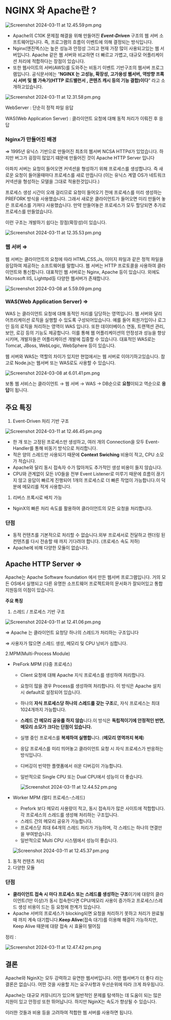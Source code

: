 # NGINX 와 Apache란 ?

![Screenshot 2024-03-11 at 12.45.59 pm.png](NGINX%20%E1%84%8B%E1%85%AA%20Apache%E1%84%85%E1%85%A1%E1%86%AB%2001f787b1973d47ef8c04c3c88ac45aa1/Screenshot_2024-03-11_at_12.45.59_pm.png)

- Apache의 C10K 문제점 해결을 위해 만들어진 ***Event-Driven*** 구조의 웹 서버 소프트웨어입니다. 즉, 프로그램의 흐름이 이벤트에 의해 결정되는 방식입니다.
- Nginx(엔진엑스)는 높은 성능과 안정성 그리고 현재 가장 많이 사용되고있는 웹 서버입니다.  Apache 같은 웹 서버와 비교하면 더 빠르고 가볍고, 대규모 어플리케이션 처리에 적합하다는 장점이 있습니다.
- 또한 웹사이트의 서버(AWS)를 도와주는 비동기 이벤트 기반구조의 웹서버 프로그램입니다. 
공식문서에는 “**NGINX 는 고성능, 확장성, 고가용성 웹서버, 역방향 프록시 서버 및 웹 가속기(HTTP 로드밸런서 , 콘텐츠 캐시 등의 기능 결합)이다**”  라고 소개하고있습니다.

![Screenshot 2024-03-11 at 12.31.58 pm.png](NGINX%20%E1%84%8B%E1%85%AA%20Apache%E1%84%85%E1%85%A1%E1%86%AB%2001f787b1973d47ef8c04c3c88ac45aa1/Screenshot_2024-03-11_at_12.31.58_pm.png)

WebServer : 단순히 정적 파일 응답

WAS(Web Application Server) : 클라이언트 요청에 대해 동적 처리가 이뤄진 후 응답

### Nginx가 만들어진 배경

⇒ 1995년 유닉스 기반으로 만들어진 최초의 웹서버 NCSA HTTPd가 있었습니다. 하지만 버그가 굉장히 많았기 떄문에 만들어진 것이 Apache HTTP Server 입니다

아파치 서버는 요청이 들어오면 커넥션을 형성하기 위해 프로세스를 생성합니다. 즉 새로운 요청이 들어올때마다 프로세스를 새로 만듭니다 (이는 유닉스 계열 OS가 네트워크 커넥션을 형성하는 모델을 그대로 적용한것입니다.)

프로세스 생성 시간이 오래 걸리므로 요청이 들어오기 전에 프로세스를 미리 생성하는 PREFORK 방식을 사용했습니다.
그래서 새로운 클라이언트가 들어오면 미리 만들어 놓은 프로세스를 가져다 사용했습니다. 만약 만들어놓은 프로세스가 모두 할당되면 추가로 프로세스를 만들었습니다.

이런 구조는 개발하기 쉽다는 장점(확장성)이 있습니다.

![Screenshot 2024-03-11 at 12.35.53 pm.png](NGINX%20%E1%84%8B%E1%85%AA%20Apache%E1%84%85%E1%85%A1%E1%86%AB%2001f787b1973d47ef8c04c3c88ac45aa1/Screenshot_2024-03-11_at_12.35.53_pm.png)

### 웹 서버 ⇒

웹 서버는 클라이언트의 요청에 따라 HTML,CSS,Js, 이미지 파일과 같은 정적 파일을 응답하여 제공하는 소프트웨어를 말합니다. 웹 서버는 HTTP 프로토콜을 사용하여 클라이언트와 통신합니다. 대표적인 웹 서버로는 Nginx, Apache 등이 있습니다.  외에도 Microsoft IIS, Lighttpd등 다양한 웹서버가 존재합니다.

![Screenshot 2024-03-08 at 5.59.09 pm.png](NGINX%20%E1%84%8B%E1%85%AA%20Apache%E1%84%85%E1%85%A1%E1%86%AB%2001f787b1973d47ef8c04c3c88ac45aa1/Screenshot_2024-03-08_at_5.59.09_pm.png)

### WAS(Web Application Server) ⇒

WAS 는 클라이언트 요청에 대해 동적인 처리를 담당하는 영역입니다. 웹 서버와 달리 어프리케이션 로직을 실행할 수 있도록 구성되어있습니다. 예를 들어 회원가입이나 로그인 등의 로직을 처리하는 영역이 WAS 입니다. 또한 데이터베이스 연동, 트랜잭션 관리, 보안, 로깅 등의 기능도 제공합니다. 이를 통해 웹 어플리케이션의 안정성과 성능을 향상시키며, 개발자들은 어플리케이션 개발에 집중할 수 있습니다. 대표적인 WAS로는 Tomcat, JBoss, WebLogic, WebSphere 등이 있습니다.

웹 서버와 WAS는 역할의 차이가 있지만 현업에서는 웹 서버로 이야기하고있습니다. 참고로 Node.js는 웹서버 또는 WAS로도 사용할 수 있습니다.

![Screenshot 2024-03-08 at 6.01.41 pm.png](NGINX%20%E1%84%8B%E1%85%AA%20Apache%E1%84%85%E1%85%A1%E1%86%AB%2001f787b1973d47ef8c04c3c88ac45aa1/Screenshot_2024-03-08_at_6.01.41_pm.png)

보통 웹 서비스는 클라이언트 → 웹 서버 → WAS → DB순으로 **요청**이되고 역순으로 **응답**이 됩니다. 

## 주요 특징

1. Event-Driven 처리 기반 구조

![Screenshot 2024-03-11 at 12.46.45 pm.png](NGINX%20%E1%84%8B%E1%85%AA%20Apache%E1%84%85%E1%85%A1%E1%86%AB%2001f787b1973d47ef8c04c3c88ac45aa1/Screenshot_2024-03-11_at_12.46.45_pm.png)

- 한 개 또는 고정된 프로세스만 생성하고, 여러 개의 Connection을 모두 Event-Handler를 통해 비동기 방식으로 처리합니다.
- 적은 양의 스레드만 사용되기 때문에 **Context Swiching** 비용이 적고, CPU 소모가 적습니다.
- Apache와 달리 동시 접속자 수가 많아져도 추가적인 생성 비용이 들지 않습니다.
- CPU와 관계없이 모든 I/O들을 전부 Event Listener로 미루기 때문에 흐름이 끊기지 않고 응답이 빠르게 진행되어 1개의 프로세스로 더 빠른 작업이 가능합니다.이 덕분에 메모리를 적게 사용합니다.

1. 리버스 프록시로 배치 가능
- NginX의 빠른 처리 속도를 활용하여 클라이언트의 모든 요청을 처리합니다.

### 단점

- 동적 컨텐츠를 기본적으로 처리할 수 없습니다.외부 프로세서로 전달하고 렌더링 된 컨텐츠를 다시 전송할 때 까지 기다려야 합니다. (프로세스 속도 저하)
- Apache에 비해 다양한 모듈이 없습니다.

## Apache HTTP Server ⇒

Apache는 Apache Software foundation 에서 만든 웹서버 프로그램입니다. 거의 모든 OS에서 실행되고 다른 유명한 소프트웨어 프로젝트와의 문서화가 잘되어있고 통합 지원등의 이점이 있습니다.

**주요 특징**

1. 스레드 / 프로세스 기반 구조

![Screenshot 2024-03-11 at 12.41.06 pm.png](NGINX%20%E1%84%8B%E1%85%AA%20Apache%E1%84%85%E1%85%A1%E1%86%AB%2001f787b1973d47ef8c04c3c88ac45aa1/Screenshot_2024-03-11_at_12.41.06_pm.png)

⇒ Apache 는 클라이언트 요청당 하나의 스레드가 처리하는 구조입니다

⇒ 사용자가 많으면 스레드 생성, 메모리 및 CPU 낭비가 심합니다.

2.MPM(Multi-Process Module)

- PreFork MPM (다중 프로세스)
    - Client 요청에 대해 Apache 지식 프로세스를 생성하여 처리합니다.
    - 요청이 많을 경우 Process를 생성하여 처리합니다.
    이 방식은 Apache 설치 시 default로 설정되어 있습니다.
    - 하나의 **자식 프로세스당 하나의 스레드를 갖는 구조**로, 자식 프로세스는 최대 1024개까지 가능합니다.
    - **스레드 간 메모리 공유를 하지 않습**니다.이 방식은 **독립적이기에 안정적인 반면, 메모리 소모가 크다는 단점이 있습니다.**
    - 실행 중인 프로세스를 **복제하여 실행합**니다. (**메모리 영역까지 복제**)
    - 응답 프로세스를 미리 띄어놓고 클라이언트 요청 시 자식 프로세스가 반응하는 방식입니다.
    - 디버깅이 빈약한 플랫폼에서 쉬운 디버깅이 가능합니다.
    - 일반적으로 Single CPU 또는 Dual CPU에서 성능이 더 좋습니다.
        
        ![Screenshot 2024-03-11 at 12.44.52 pm.png](NGINX%20%E1%84%8B%E1%85%AA%20Apache%E1%84%85%E1%85%A1%E1%86%AB%2001f787b1973d47ef8c04c3c88ac45aa1/Screenshot_2024-03-11_at_12.44.52_pm.png)
        

- Worker  MPM (멀티 프로세스-스레드)
    - Prefork 보다 메모리 사용량이 적고, 동시 접속자가 많은 사이트에 적합합니다.각 프로세스의 스레드를 생성해 처리하는 구조입니다.
    - 스레드 간의 메모리 공유가 가능합니다.
    - 프로세스당 최대 64개의 스레드 처리가 가능하며, 각 스레드는 하나의 연결만을 부여받습니다.
    - 일반적으로 Multi CPU 시스템에서 성능이 좋습니다.
    
    ![Screenshot 2024-03-11 at 12.45.37 pm.png](NGINX%20%E1%84%8B%E1%85%AA%20Apache%E1%84%85%E1%85%A1%E1%86%AB%2001f787b1973d47ef8c04c3c88ac45aa1/Screenshot_2024-03-11_at_12.45.37_pm.png)
    
1. 동적 컨텐츠 처리
2. 다양한 모듈

### 단점

- **클라이언트 접속 시 마다 프로세스 또는 스레드를 생성하는 구조**이기에 대량의 클라이언트(1만 이상)가 동시 접속한다면 CPU/메모리 사용이 증가하고 프로세스/스레드 생성 비용이 드는 등 요청에 한계가 있습니다.
- Apache 서버의 프로세스가 blocking되면 요청을 처리하기 못하고 처리가 완료될 때 까지 계속 대기합니다.**Keep Alive**(접속 대기)를 이용해 해결이 가능하지만, Keep Alive 때문에 대량 접속 시 효율이 떨어짐

정리 : 

![Screenshot 2024-03-11 at 12.47.42 pm.png](NGINX%20%E1%84%8B%E1%85%AA%20Apache%E1%84%85%E1%85%A1%E1%86%AB%2001f787b1973d47ef8c04c3c88ac45aa1/Screenshot_2024-03-11_at_12.47.42_pm.png)

## 결론

Apache와 NginX는 모두 강력하고 유연한 웹서버입니다. 어떤 웹서버가 더 좋다 라는 결론은 없습니다. 어떤 것을 사용할 지는 요구사항과 우선순위에 따라 크게 좌우됩니다.

Apache는 대규모 커뮤니티가 있으며 일반적인 문제를 탐색하는 데 도움이 되는 많은 지원이 있고 안정성 또한 뛰어납니다. 하지만 NginX는 속도가 향상될 수 있습니다.

이러한 것들과 비용 등을 고려하여 적합한 웹 서버를 사용하면 됩니다.